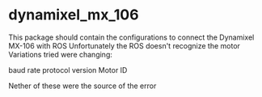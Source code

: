 # dynamixel_mx_106
This package should contain the configurations to connect the Dynamixel MX-106 with ROS
Unfortunately the ROS doesn't recognize the motor
Variations tried were changing:

baud rate
protocol version
Motor ID

Nether of these were the source of the error
